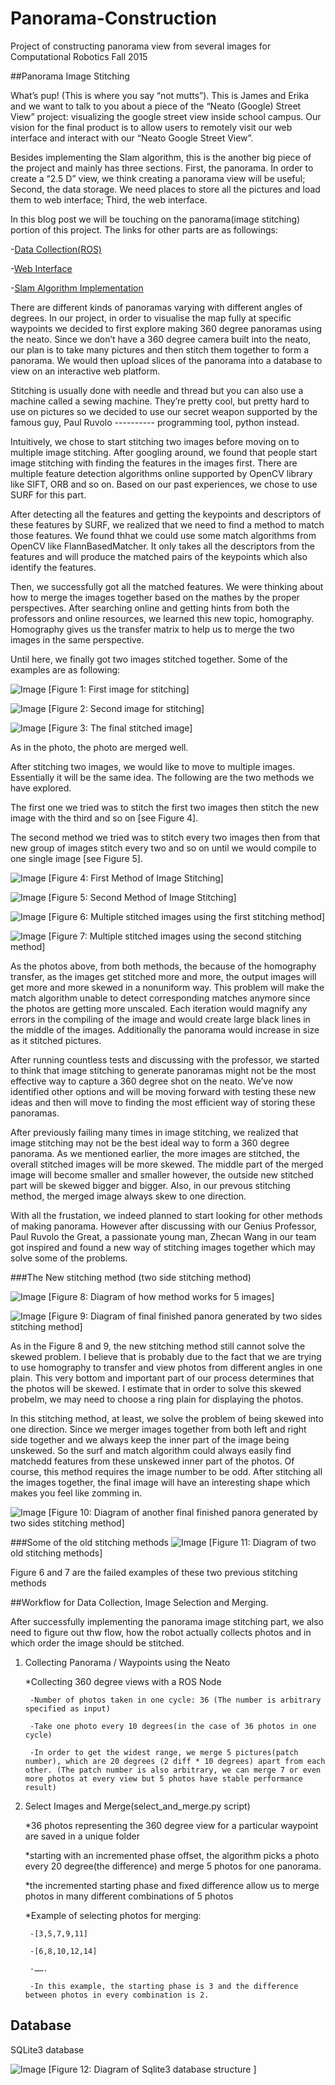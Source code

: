 # Panorama-Construction
Project of constructing panorama view from several images for Computational Robotics Fall 2015



##Panorama Image Stitching


What’s pup! (This is where you say “not mutts”). This is James and Erika and we want to talk to you about a piece of the “Neato (Google) Street View” project: visualizing the google street view inside school campus. Our vision for the final product is to allow users to remotely visit our web interface and interact with our “Neato Google Street View”. 
    
Besides implementing the Slam algorithm, this is the another big piece of the project and mainly has three sections. First, the panorama. In order to create a “2.5 D” view, we think creating a panorama view will be useful; Second, the data storage. We need places to store all the pictures and load them to web interface; Third, the web interface. 
    
In this blog post we will be touching on the panorama(image stitching) portion of this project.
The links for other parts are as followings:

-[Data Collection(ROS)](https://github.com/ZhecanJamesWang/street_view_drive)

-[Web Interface](https://github.com/skchandra/neato_street_view/tree/website)

-[Slam Algorithm Implementation](https://github.com/youralien/hector_slam)

    
There are different kinds of panoramas varying with different angles of degrees. In our project, in order to visualise the map fully at specific waypoints we decided to first explore making 360 degree panoramas using the neato. Since we don’t have a 360 degree camera built into the neato, our plan is to take many pictures and then stitch them together to form a panorama. We would then upload slices of the panorama into a database to view on an interactive web platform.
    
Stitching is usually done with needle and thread but you can also use a machine called a sewing machine. They’re pretty cool, but pretty hard to use on pictures so we decided to use our secret weapon supported by the famous guy, Paul Ruvolo ---------- programming tool, python instead. 
    
Intuitively, we chose to start stitching two images before moving on to multiple image stitching. After googling around, we found that people start image stitching with finding the features in the images first. There are multiple feature detection algorithms online supported by OpenCV library like SIFT, ORB and so on. Based on our past experiences, we chose to use SURF for this part. 
    
After detecting all the features and getting the keypoints and descriptors of these features by SURF, we realized that we need to find a method to match those features. We found thhat we could use some match algorithms from OpenCV like FlannBasedMatcher. It only takes all the descriptors from the features and will produce the matched pairs of the keypoints which also identify the features.  
    
Then, we successfully got all the matched features. We were thinking about how to merge the images together based on the mathes by the proper perspectives. After searching online and getting hints from both the professors and online resources, we learned this new topic, homography. Homography gives us the transfer matrix to help us to merge the two images in the same perspective. 
    
Until here, we finally got two images stitched together. Some of the examples are as following:

![Image](https://github.com/ZhecanJamesWang/Panorama-Construction/blob/master/BlogImages/blogpic1.jpg)
[Figure 1: First image for stitching]

![Image](https://github.com/ZhecanJamesWang/Panorama-Construction/blob/master/BlogImages/blogpic2.jpg)
[Figure 2: Second image for stitching]

![Image](https://github.com/ZhecanJamesWang/Panorama-Construction/blob/master/BlogImages/blogpic3.jpg)
[Figure 3: The final stitched image]

As in the photo, the photo are merged well. 

After stitching two images, we would like to move to multiple images. Essentially it will be the same idea. 
The following are the two methods we have explored.

The first one we tried was to stitch the first two images then stitch the new image with the third and so on [see Figure 4]. 

The second method we tried was to stitch every two images then from that new group of images stitch every two and so on until we would compile to one single image [see Figure 5]. 

![Image](https://github.com/ZhecanJamesWang/Panorama-Construction/blob/master/BlogImages/blogpic4.jpg)
[Figure 4: First Method of Image Stitching]

![Image](https://github.com/ZhecanJamesWang/Panorama-Construction/blob/master/BlogImages/blogpic5.jpg)
[Figure 5: Second Method of Image Stitching]

![Image](https://github.com/ZhecanJamesWang/Panorama-Construction/blob/master/BlogImages/blogpic6.jpg)
[Figure 6: Multiple stitched images using the first stitching method]

![Image](https://github.com/ZhecanJamesWang/Panorama-Construction/blob/master/BlogImages/blogpic7.jpg)
[Figure 7: Multiple stitched images using the second stitching method]

As the photos above, from both methods, the because of the homography transfer, as the images get stitched more and more, the output images will get more and more skewed in a nonuniform way. This problem will make the match algorithm unable to detect corresponding matches anymore since the photos are getting more unscaled. Each iteration would magnify any errors in the compiling of the image and would create large black lines in the middle of the images. Additionally the panorama would increase in size as it stitched pictures.

After running countless tests and discussing with the professor, we started to think that image stitching to generate panoramas might not be the most effective way to capture a 360 degree shot on the neato. We’ve now identified other options and will be moving forward with testing these new ideas and then will move to finding the most efficient way of storing these panoramas.


After previously failing many times in image stitching, we realized that image stitching may not be the best ideal way to form a 360 degree panorama. As we mentioned earlier, the more images are stitched, the overall stitched images will be more skewed. The middle part of the merged image will become smaller and smaller however, the outside new stitched part will be skewed bigger and bigger. Also, in our prevous stitching method, the merged image always skew to one direction.  


With all the frustation, we indeed planned to start looking for other methods of making panorama. However after discussing with our Genius Professor, Paul Ruvolo the Great, a passionate young man, Zhecan Wang in our team got inspired and found a new way of stitching images together which may solve some of the problems. 

###The New stitching method (two side stitching method)

![Image](https://github.com/ZhecanJamesWang/Panorama-Construction/blob/master/BlogImages/Screenshot%20from%202015-12-07%2023:49:24.png)
[Figure 8: Diagram of how method works for 5 images]


![Image](https://github.com/ZhecanJamesWang/Panorama-Construction/blob/master/BlogImages/Screenshot%20from%202015-12-07%2023:49:37.png)
[Figure 9: Diagram of final finished panora generated by two sides stitching method]


As in the Figure 8 and 9, the new stitching method still cannot solve the skewed problem. I believe that is probably due to the fact that we are trying to use homography to transfer and view photos from different angles in one plain. This very bottom and important part of our process determines that the photos will be skewed. I estimate that in order to solve this skewed probelm, we may need to choose a ring plain for displaying the photos. 

In this stitching method, at least, we solve the problem of being skewed into one direction. Since we merger images together from both left and right side together and we always keep the inner part of the image being unskewed. So the surf and match algorithm could always easily find matchedd features from these unskewed inner part of the photos. Of course, this method requires the image number to be odd. After stitching all the images together, the final image will have an interesting shape which makes you feel like zomming in. 


![Image](https://github.com/ZhecanJamesWang/Panorama-Construction/blob/master/BlogImages/0.0%2C0.0%2C-42.2.jpg)
[Figure 10: Diagram of another final finished panora generated by two sides stitching method]


###Some of the old stitching methods
![Image](https://github.com/ZhecanJamesWang/Panorama-Construction/blob/master/BlogImages/Screenshot%20from%202015-12-07%2023:51:12.png)
[Figure 11: Diagram of two old stitching methods]


Figure 6 and 7 are the failed examples of these two previous stitching methods


##Workflow for Data Collection, Image Selection and Merging. 


After successfully implementing the panorama image stitching part, we also need to figure out thw flow, how the robot actually collects photos and in which order the image should be stitched. 


1. Collecting Panorama / Waypoints using the Neato

	*Collecting 360 degree views with a ROS Node

		-Number of photos taken in one cycle: 36 (The number is arbitrary specified as input)

		-Take one photo every 10 degrees(in the case of 36 photos in one cycle)

		-In order to get the widest range, we merge 5 pictures(patch number), which are 20 degrees (2 diff * 10 degrees) apart from each other. (The patch number is also arbitrary, we can merge 7 or even more photos at every view but 5 photos have stable performance result)


2. Select Images and Merge(select_and_merge.py script)

	*36 photos representing the 360 degree view for a particular waypoint are saved in a unique folder

	*starting with an incremented phase offset, the algorithm picks a photo every 20 degree(the difference) and merge 5 photos for one panorama. 	

	*the incremented starting phase and fixed difference allow us to merge photos in many different combinations of 5 photos

	*Example of selecting photos for merging:

		-[3,5,7,9,11]

		-[6,8,10,12,14]

		-…….

		-In this example, the starting phase is 3 and the difference between photos in every combination is 2.



## Database

SQLite3 database

![Image](https://github.com/ZhecanJamesWang/Panorama-Construction/blob/master/BlogImages/Screenshot%20from%202015-12-08%2000:04:16.png)
[Figure 12: Diagram of Sqlite3 database structure	]
